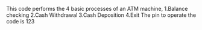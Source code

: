 This code performs the 4 basic processes of an ATM machine, 1.Balance checking
                                                            2.Cash Withdrawal
                                                            3.Cash Deposition
                                                            4.Exit
        The pin to operate the code is 123
